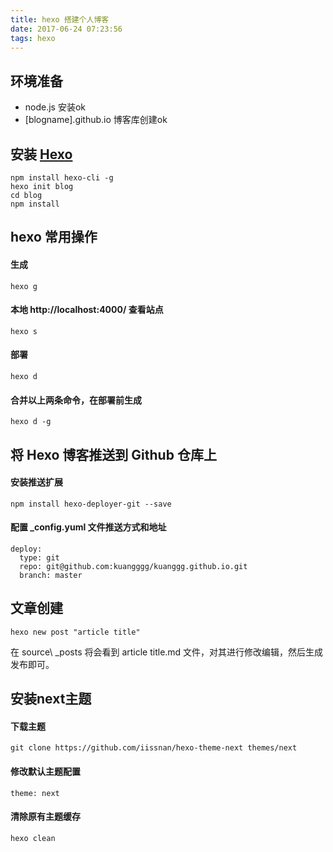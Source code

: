 ```yaml
---
title: hexo 搭建个人博客
date: 2017-06-24 07:23:56
tags: hexo
---
```


## 环境准备

- node.js 安装ok
- [blogname].github.io 博客库创建ok

## 安装 [Hexo](https://hexo.io/)

    npm install hexo-cli -g
    hexo init blog
    cd blog
    npm install

## hexo 常用操作

#### 生成
	hexo g
#### 本地 http://localhost:4000/ 查看站点
	hexo s
#### 部署
	hexo d
#### 合并以上两条命令，在部署前生成
	hexo d -g
## 将 Hexo 博客推送到 Github 仓库上

#### 安装推送扩展
	npm install hexo-deployer-git --save
#### 配置 _config.yuml 文件推送方式和地址

    deploy:
      type: git
      repo: git@github.com:kuangggg/kuanggg.github.io.git
      branch: master
## 文章创建
	hexo new post "article title"
在 source\ _posts 将会看到 article title.md 文件，对其进行修改编辑，然后生成发布即可。
## 安装next主题
#### 下载主题
	git clone https://github.com/iissnan/hexo-theme-next themes/next
#### 修改默认主题配置
	theme: next
#### 清除原有主题缓存
	hexo clean
